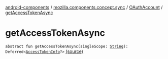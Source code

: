 [android-components](../../index.md) / [mozilla.components.concept.sync](../index.md) / [OAuthAccount](index.md) / [getAccessTokenAsync](./get-access-token-async.md)

# getAccessTokenAsync

`abstract fun getAccessTokenAsync(singleScope: `[`String`](https://kotlinlang.org/api/latest/jvm/stdlib/kotlin/-string/index.html)`): Deferred<`[`AccessTokenInfo`](../-access-token-info/index.md)`?>` [(source)](https://github.com/mozilla-mobile/android-components/blob/master/components/concept/sync/src/main/java/mozilla/components/concept/sync/OAuthAccount.kt#L41)